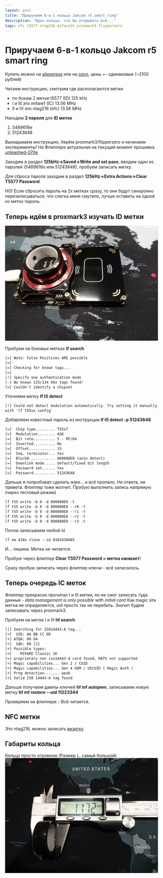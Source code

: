 ```yaml
---
layout: post
title: "Приручаем 6-в-1 кольцо Jakcom r5 smart ring"
description: "Одно кольцо, что бы открывать всё..."
tags: nfc t5577 ntag216 mifare1k proxmark3 flipperzero
---
```

# Приручаем 6-в-1 кольцо Jakcom r5 smart ring

Купить можно на [aliexpress](https://aliexpress.ru/item/1005005644883504.html?sku_id=12000034932612948) или на [ozon](https://www.ozon.ru/product/smart-koltso-r5-mozhet-zamenit-6-beskontaktnyh-kart-besprovodnoy-disk-u-podderzhka-komand-624101734/), цены +- одинаковые (~2100 рублей)

Читаем инструкцию, смотрим где располагаются метки
* по бокам 2 метки t5577 (ID) 125 kHz
* I и III это mifare1 (IC) 13.56 MHz
* II и IV это ntag216 (nfc) 13.56 MHz

Находим **2 пароля** для **ID меток**
1. 5469616e
2. 51243648

Выкидываем инструкцию, берём proxmark3/flipperzero и начинаем эксперименты!
На Флиппере актуальная на текущий момент прошивка [unleashed-070e](https://lab.flipper.net/?url=https://unleashedflip.com/fw_extra_apps/flipper-z-f7-update-unlshd-070e.tgz&channel=release-cfw&version=unlshd-070e)

Заходим в раздел **125kHz->Saved->Write and set pass**, вводим один из паролей *(5469616e или 51243648)*, пробуем записать метку.

Для сброса пароля заходим в раздел **125kHz->Extra Actions->Clear T5577 Password**

НО! Если сбросить пароль на 2х метках сразу, то они будут синхронно перезаписываться, что слегка меня смутило, лучше оставить на одной из меток пароль.

## Теперь идём в proxmark3 изучать ID метки
![play](/assets/blog/smart-ring-r5/main.jpg)

Пробуем на боковых метках **lf search**
```
[=] Note: False Positives ARE possible
[=]
[=] Checking for known tags...
[=]
[!] Specify one authentication mode
[-] No known 125/134 kHz tags found!
[=] Couldn't identify a chipset
```

Уточняем метку **lf t5 detect**
```
[!] Could not detect modulation automatically. Try setting it manually with 'lf t55xx config'
```
Добавляем известный пароль из инструкции **lf t5 detect -p 51243648**
```
[=]  Chip type......... T55x7
[=]  Modulation........ ASK
[=]  Bit rate.......... 5 - RF/64
[=]  Inverted.......... No
[=]  Offset............ 33
[=]  Seq. terminator... Yes
[=]  Block0............ 000880E0 (auto detect)
[=]  Downlink mode..... default/fixed bit length
[=]  Password set...... Yes
[=]  Password.......... 51243648
```

Дальше я попробовал сделать wipe... и всё пропало. Ни ответа, ни привета. Флиппер тоже молчит.
Пробую выполнить запись напрямую (через тестовый режим)
```
lf t55 write -b 0 -d 000880E0 -t
lf t55 write -b 0 -d 000880E0 --r0 -t
lf t55 write -b 0 -d 000880E0 --r1 -t
lf t55 write -b 0 -d 000880E0 --r2 -t
lf t55 write -b 0 -d 000880E0 --r3 -t
```
Потом записываем любой id
```
lf em 410x clone --id 0102030405
```
И... тишина. Метка не читается. 

Пробую через флиппер **Clear T5577 Password** и **метка оживает**!

Сразу пробую записать через флиппер ключи - всё записалось.

## Теперь очередь IC меток

Флиппер прекрасно прочитал I и III метки, но не смог записать туда данные - *data management is only possible with initial card*
Как magic эта метка не определяется, uid просто так не перебить. Значит будем записывать через proxmark3.

Пробуем на метке I и III **hf search**
```
[|] Searching for ISO14443-A tag...
[+]  UID: AA BB CC DD
[+] ATQA: 00 04
[+]  SAK: 08 [2]
[+] Possible types:
[+]    MIFARE Classic 1K
[=] proprietary non iso14443-4 card found, RATS not supported
[+] Magic capabilities... Gen 2 / CUID
[+] Magic capabilities... Gen 4 GDM / USCUID ( Magic Auth )
[+] Prng detection....... weak
[+] Valid ISO 14443-A tag found
```
Дальше получаем дампы ключей **hf mf autopwn**, записываем новую метку **hf mf restore --uid 11223344**

Проверяем на флиппере - Всё читается.

## NFC метки
Это ntag216, можно записать [визитку](https://www.youtube.com/watch?v=dQw4w9WgXcQ)

## Габариты кольца
Кольцо просто огромное (Размер L, самый большой)
![play](/assets/blog/smart-ring-r5/size0.jpg)
<!-- ![play](/assets/blog/smart-ring-r5/size1.jpg)
![play](/assets/blog/smart-ring-r5/size2.jpg) -->


